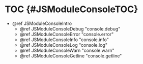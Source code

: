 TOC {#JSModuleConsoleTOC}
=========================

- @ref JSModuleConsoleIntro
  - @ref JSModuleConsoleDebug "console.debug"
  - @ref JSModuleConsoleError "console.error"
  - @ref JSModuleConsoleInfo "console.info"
  - @ref JSModuleConsoleLog "console.log"
  - @ref JSModuleConsoleWarn "console.warn"
  - @ref JSModuleConsoleGetline "console.getline"
